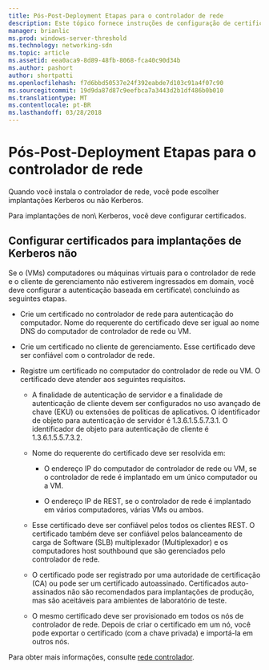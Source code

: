 ```yaml
---
title: Pós-Post-Deployment Etapas para o controlador de rede
description: Este tópico fornece instruções de configuração de certificado para implantações de Kerberos não do controlador de rede no Windows Server 2016 Datacenter.
manager: brianlic
ms.prod: windows-server-threshold
ms.technology: networking-sdn
ms.topic: article
ms.assetid: eea0aca9-8d89-48fb-8068-fca40c90d34b
ms.author: pashort
author: shortpatti
ms.openlocfilehash: f7d6bbd50537e24f392eabde7d103c91a4f07c90
ms.sourcegitcommit: 19d9da87d87c9eefbca7a3443d2b1df486b0b010
ms.translationtype: MT
ms.contentlocale: pt-BR
ms.lasthandoff: 03/28/2018
---
```

# <a name="post-deployment-steps-for-network-controller"></a>Pós-Post-Deployment Etapas para o controlador de rede

Quando você instala o controlador de rede, você pode escolher implantações Kerberos ou não Kerberos.

Para implantações de non\ Kerberos, você deve configurar certificados.

## <a name="configure-certificates-for-non-kerberos-deployments"></a>Configurar certificados para implantações de Kerberos não

Se o \(VMs\) computadores ou máquinas virtuais para o controlador de rede e o cliente de gerenciamento não estiverem ingressados em domain\, você deve configurar a autenticação baseada em certificate\ concluindo as seguintes etapas.

- Crie um certificado no controlador de rede para autenticação do computador. Nome do requerente do certificado deve ser igual ao nome DNS do computador de controlador de rede ou VM.

- Crie um certificado no cliente de gerenciamento. Esse certificado deve ser confiável com o controlador de rede.
  
- Registre um certificado no computador do controlador de rede ou VM. O certificado deve atender aos seguintes requisitos.
  
    -  A finalidade de autenticação de servidor e a finalidade de autenticação de cliente devem ser configurados no uso avançado de chave \(EKU\) ou extensões de políticas de aplicativos. O identificador de objeto para autenticação de servidor é 1.3.6.1.5.5.7.3.1. O identificador de objeto para autenticação de cliente é 1.3.6.1.5.5.7.3.2.
  
    - Nome do requerente do certificado deve ser resolvida em:
  
        - O endereço IP do computador de controlador de rede ou VM, se o controlador de rede é implantado em um único computador ou a VM.

        - O endereço IP de REST, se o controlador de rede é implantado em vários computadores, várias VMs ou ambos.
  
    - Esse certificado deve ser confiável pelos todos os clientes REST. O certificado também deve ser confiável pelos balanceamento de carga de Software (SLB) multiplexador (Multiplexador) e os computadores host southbound que são gerenciados pelo controlador de rede.
  
    - O certificado pode ser registrado por uma autoridade de certificação (CA) ou pode ser um certificado autoassinado. Certificados auto-assinados não são recomendados para implantações de produção, mas são aceitáveis para ambientes de laboratório de teste.
  
    - O mesmo certificado deve ser provisionado em todos os nós de controlador de rede. Depois de criar o certificado em um nó, você pode exportar o certificado (com a chave privada) e importá-la em outros nós.

Para obter mais informações, consulte [rede controlador](Network-Controller.md).
